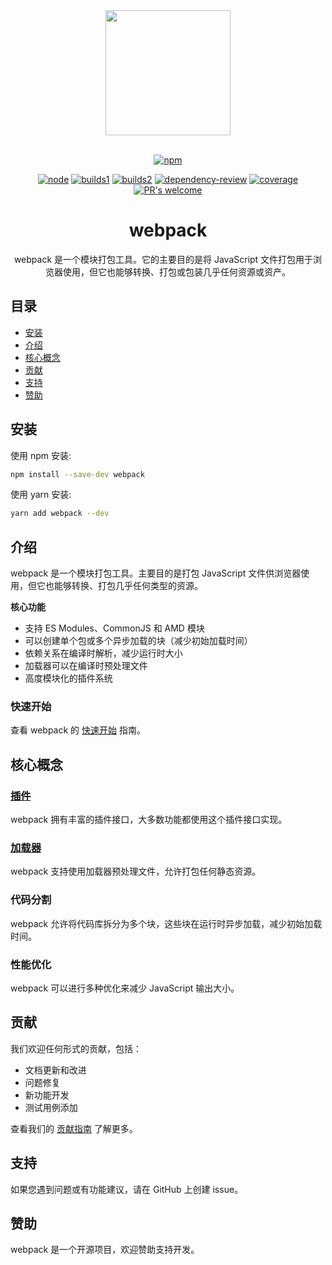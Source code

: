 <div align="center">
  <a href="https://github.com/webpack/webpack">
    <img width="200" height="200" src="https://webpack.js.org/assets/icon-square-big.svg">
  </a>
  <br>
  <br>

[![npm][npm]][npm-url]

[![node][node]][node-url]
[![builds1][builds1]][builds1-url]
[![builds2][builds2]][builds2-url]
[![dependency-review][dependency-review]][dependency-review-url]
[![coverage][cover]][cover-url]
[![PR's welcome][prs]][prs-url]

<h1>webpack</h1>
<p>
  webpack 是一个模块打包工具。它的主要目的是将 JavaScript 文件打包用于浏览器使用，但它也能够转换、打包或包装几乎任何资源或资产。
</p>
</div>

## 目录

- [安装](#安装)
- [介绍](#介绍)
- [核心概念](#核心概念)
- [贡献](#贡献)
- [支持](#支持)
- [赞助](#赞助)

<h2>安装</h2>

使用 npm 安装:

```bash
npm install --save-dev webpack
```

使用 yarn 安装:

```bash
yarn add webpack --dev
```

<h2>介绍</h2>

webpack 是一个模块打包工具。主要目的是打包 JavaScript 文件供浏览器使用，但它也能够转换、打包几乎任何类型的资源。

**核心功能**

- 支持 ES Modules、CommonJS 和 AMD 模块
- 可以创建单个包或多个异步加载的块（减少初始加载时间）
- 依赖关系在编译时解析，减少运行时大小
- 加载器可以在编译时预处理文件
- 高度模块化的插件系统

### 快速开始

查看 webpack 的 [快速开始](https://webpack.js.org/guides/getting-started) 指南。

<h2>核心概念</h2>

### [插件](https://webpack.js.org/plugins/)

webpack 拥有丰富的插件接口，大多数功能都使用这个插件接口实现。

### [加载器](https://webpack.js.org/loaders/)

webpack 支持使用加载器预处理文件，允许打包任何静态资源。

### 代码分割

webpack 允许将代码库拆分为多个块，这些块在运行时异步加载，减少初始加载时间。

### 性能优化

webpack 可以进行多种优化来减少 JavaScript 输出大小。

<h2>贡献</h2>

我们欢迎任何形式的贡献，包括：

- 文档更新和改进
- 问题修复
- 新功能开发
- 测试用例添加

查看我们的 [贡献指南](https://github.com/webpack/webpack/blob/main/CONTRIBUTING.md) 了解更多。

<h2>支持</h2>

如果您遇到问题或有功能建议，请在 GitHub 上创建 issue。

<h2>赞助</h2>

webpack 是一个开源项目，欢迎赞助支持开发。

[npm]: https://img.shields.io/npm/v/webpack.svg
[npm-url]: https://npmjs.com/package/webpack
[node]: https://img.shields.io/node/v/webpack.svg
[node-url]: https://nodejs.org
[prs]: https://img.shields.io/badge/PRs-welcome-brightgreen.svg
[prs-url]: https://webpack.js.org/contribute/
[builds1]: https://github.com/webpack/webpack/actions/workflows/test.yml/badge.svg
[builds1-url]: https://github.com/webpack/webpack/actions/workflows/test.yml
[builds2]: https://dev.azure.com/webpack/webpack/_apis/build/status%2Fwebpack.webpack?branchName=main
[builds2-url]: https://dev.azure.com/webpack/webpack/_build/latest?definitionId=3&branchName=main
[dependency-review-url]: https://github.com/webpack/webpack/actions/workflows/dependency-review.yml
[dependency-review]: https://github.com/webpack/webpack/actions/workflows/dependency-review.yml/badge.svg
[cover]: https://codecov.io/gh/webpack/webpack/graph/badge.svg?token=mDP3mQJNnn
[cover-url]: https://codecov.io/gh/webpack/webpack
